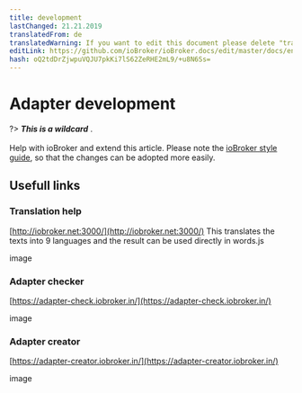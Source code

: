 ```yaml
---
title: development
lastChanged: 21.21.2019
translatedFrom: de
translatedWarning: If you want to edit this document please delete "translatedFrom" field, elsewise this document will be translated automatically again
editLink: https://github.com/ioBroker/ioBroker.docs/edit/master/docs/en/dev/README.md
hash: oQ2tdDrZjwpuVQJU7pkKi7lS62ZeRHE2mL9/+u8N6Ss=
---
```

# Adapter development
?> ***This is a wildcard*** . <br><br> Help with ioBroker and extend this article. Please note the [ioBroker style guide](community/styleguidedoc), so that the changes can be adopted more easily.

## Usefull links
### Translation help
[http://iobroker.net:3000/](http://iobroker.net:3000/) This translates the texts into 9 languages and the result can be used directly in words.js

image

### Adapter checker
[https://adapter-check.iobroker.in/](https://adapter-check.iobroker.in/)

image

### Adapter creator
[https://adapter-creator.iobroker.in/](https://adapter-creator.iobroker.in/)

image